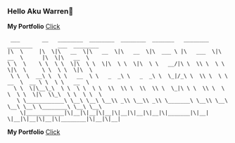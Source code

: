 ### **Hello Aku Warren🤪**
**My Portfolio** [Click](https://rw.azeemc.repl.co)
```golang
 ___       __   ________  ________  ________  _______   ________   ________        ___  ________     
|\  \     |\  \|\   __  \|\   __  \|\   __  \|\  ___ \ |\   ___  \|\   __  \      |\  \|\   __  \    
\ \  \    \ \  \ \  \|\  \ \  \|\  \ \  \|\  \ \   __/|\ \  \\ \  \ \  \|\  \     \ \  \ \  \|\  \   
 \ \  \  __\ \  \ \   __  \ \   _  _\ \   _  _\ \  \_|/_\ \  \\ \  \ \   __  \  __ \ \  \ \   __  \  
  \ \  \|\__\_\  \ \  \ \  \ \  \\  \\ \  \\  \\ \  \_|\ \ \  \\ \  \ \  \ \  \|\  \\_\  \ \  \ \  \ 
   \ \____________\ \__\ \__\ \__\\ _\\ \__\\ _\\ \_______\ \__\\ \__\ \__\ \__\ \________\ \__\ \__\
    \|____________|\|__|\|__|\|__|\|__|\|__|\|__|\|_______|\|__| \|__|\|__|\|__|\|________|\|__|\|__|
```
**My Portfolio** [Click](https://rw.azeemc.repl.co)
